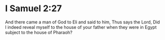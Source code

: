 # I Samuel 2:27

And there came a man of God to Eli and said to him, Thus says the Lord, Did I indeed reveal myself to the house of your father when they were in Egypt subject to the house of Pharaoh?
